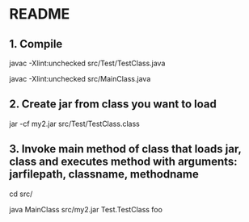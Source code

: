 

# README #

## 1. Compile

javac  -Xlint:unchecked src/Test/TestClass.java

javac  -Xlint:unchecked src/MainClass.java

## 2. Create jar from class you want to load

jar -cf my2.jar src/Test/TestClass.class

## 3. Invoke main method of class that loads jar, class and executes method with arguments: jarfilepath, classname, methodname

cd src/

java MainClass src/my2.jar Test.TestClass foo
